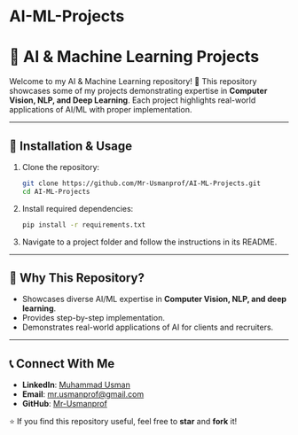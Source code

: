 # AI-ML-Projects
# 📌 AI & Machine Learning Projects

Welcome to my AI & Machine Learning repository! 🚀 This repository showcases some of my projects demonstrating expertise in **Computer Vision, NLP, and Deep Learning**. Each project highlights real-world applications of AI/ML with proper implementation.

---


## 🔧 Installation & Usage

1. Clone the repository:
   ```sh
   git clone https://github.com/Mr-Usmanprof/AI-ML-Projects.git
   cd AI-ML-Projects
   ```
2. Install required dependencies:
   ```sh
   pip install -r requirements.txt
   ```
3. Navigate to a project folder and follow the instructions in its README.

---

## 🎯 Why This Repository?
- Showcases diverse AI/ML expertise in **Computer Vision, NLP, and deep learning**.
- Provides step-by-step implementation.
- Demonstrates real-world applications of AI for clients and recruiters.

---

## 📞 Connect With Me
- **LinkedIn**: [Muhammad Usman](https://www.linkedin.com/in/muhammad-usman-freelance)
- **Email**: mr.usmanprof@gmail.com
- **GitHub**: [Mr-Usmanprof](https://github.com/Mr-Usmanprof)

⭐ If you find this repository useful, feel free to **star** and **fork** it!
